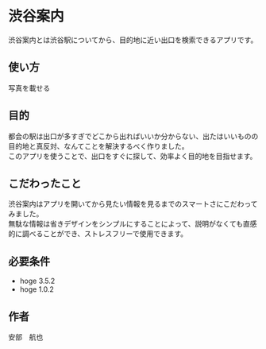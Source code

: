# 渋谷案内

渋谷案内とは渋谷駅についてから、目的地に近い出口を検索できるアプリです。

## 使い方

写真を載せる

## 目的

都会の駅は出口が多すぎでどこから出ればいいか分からない、出たはいいものの目的地と真反対、なんてことを解決するべく作りました。<br>
このアプリを使うことで、出口をすぐに探して、効率よく目的地を目指せます。

## こだわったこと

渋谷案内はアプリを開いてから見たい情報を見るまでのスマートさにこだわってみました。<br>無駄な情報は省きデザインをシンプルにすることによって、説明がなくても直感的に調べることができ、ストレスフリーで使用できます。

## 必要条件

* hoge 3.5.2
* hoge 1.0.2

## 作者

安部　航也
